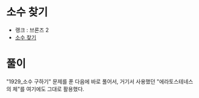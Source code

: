 # 소수 찾기

- 랭크 : 브론즈 2
- [소수 찾기](https://www.acmicpc.net/problem/1978)

# 풀이

"1929_소수 구하기" 문제를 푼 다음에 바로 풀어서,
거기서 사용했던 "에라토스테네스의 체"를 여기에도 그대로 활용했다.